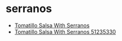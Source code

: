 # serranos

 * [Tomatillo Salsa With Serranos](../../index/t/tomatillo-salsa-with-serranos-51235330.json)
 * [Tomatillo Salsa With Serranos 51235330](../../index/t/tomatillo-salsa-with-serranos-51235330.json)
